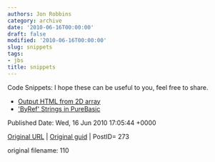 ```yaml
---
authors: Jon Robbins
category: archive
date: '2010-06-16T00:00:00'
draft: false
modified: '2010-06-16T00:00:00'
slug: snippets
tags:
- jbs
title: snippets
---
```


Code Snippets:
I hope these can be useful to you, feel free to share.

- [Output HTML from 2D array](http://www.purebasic.fr/english/viewtopic.php?f=12&amp;t=41768)
- ['ByRef' Strings in PureBasic](http://www.purebasic.fr/english/viewtopic.php?f=13&amp;t=36831&amp;p=326845#p326845)



Published Date: Wed, 16 Jun 2010 17:05:44 +0000 

[Original URL](http://factorq.net/code/snippets/) | [Original guid](http://factorq.net/) | PostID= 273

 original filename: 110
